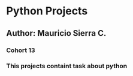 # Python Projects
## Author: Mauricio Sierra C.
### Cohort 13
### This projects containt task about python
